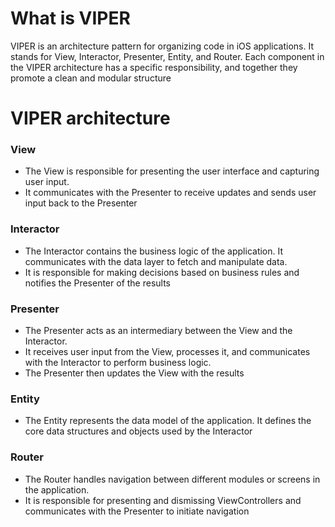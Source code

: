 # What is VIPER
VIPER is an architecture pattern for organizing code in iOS applications. It stands for View, Interactor, Presenter, Entity, and Router. Each component in the VIPER architecture has a specific responsibility, and together they promote a clean and modular structure

# VIPER architecture
### View
- The View is responsible for presenting the user interface and capturing user input.
- It communicates with the Presenter to receive updates and sends user input back to the Presenter
	
 ### Interactor
 - The Interactor contains the business logic of the application. It communicates with the data layer to fetch and manipulate data.
 - It is responsible for making decisions based on business rules and notifies the Presenter of the results

 ### Presenter
- The Presenter acts as an intermediary between the View and the Interactor.
- It receives user input from the View, processes it, and communicates with the Interactor to perform business logic.
- The Presenter then updates the View with the results

 ### Entity
 - The Entity represents the data model of the application. It defines the core data structures and objects used by the Interactor
 
 ### Router
- The Router handles navigation between different modules or screens in the application.
- It is responsible for presenting and dismissing ViewControllers and communicates with the Presenter to initiate navigation
